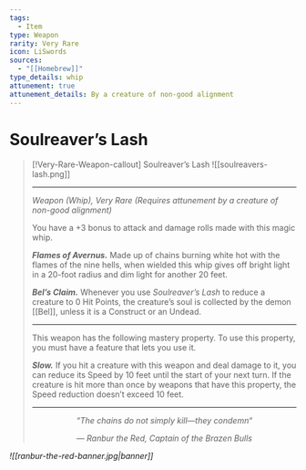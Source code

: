 ```yaml
---
tags:
  - Item
type: Weapon
rarity: Very Rare
icon: LiSwords
sources:
  - "[[Homebrew]]"
type_details: whip
attunement: true
attunement_details: By a creature of non-good alignment
---
```


# Soulreaver’s Lash

>[!Very-Rare-Weapon-callout] Soulreaver’s Lash
>![[soulreavers-lash.png]]
>
>- - -
> _Weapon (Whip), Very Rare (Requires attunement by a creature of non-good alignment)_
>
>You have a +3 bonus to attack and damage rolls made with this magic whip.
>
>**_Flames of Avernus._** Made up of chains burning white hot with the flames of the nine hells, when wielded this whip gives off bright light in a 20-foot radius and dim light for another 20 feet.
>
>**_Bel’s Claim._** Whenever you use _Soulreaver’s Lash_ to reduce a creature to 0 Hit Points, the creature’s soul is collected by the demon [[Bel]], unless it is a Construct or an Undead.
>
>- - -
>This weapon has the following mastery property. To use this property, you must have a feature that lets you use it.
>
>**_Slow._** If you hit a creature with this weapon and deal damage to it, you can reduce its Speed by 10 feet until the start of your next turn. If the creature is hit more than once by weapons that have this property, the Speed reduction doesn’t exceed 10 feet.
>
>- - -
><p style="text-align:center;"><i><p style="text-align:center;"><i> “The chains do not simply kill—they condemn“</i></p>
><p style="text-align:center;"><i><p style="text-align:center;"><i> — Ranbur the Red, Captain of the Brazen Bulls</i></p>
>


![[ranbur-the-red-banner.jpg|banner]]
